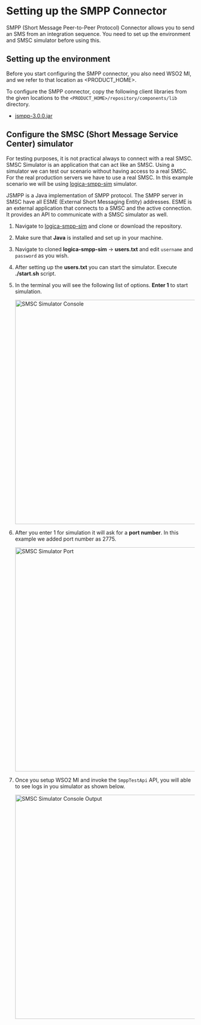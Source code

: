 # Setting up the SMPP Connector 

SMPP (Short Message Peer-to-Peer Protocol) Connector allows you to send an SMS from an integration sequence. You need to set up the environment and SMSC simulator before using this. 
 
## Setting up the environment

Before you start configuring the SMPP connector, you also need WSO2 MI, and we refer to that location as <PRODUCT_HOME>.

To configure the SMPP connector, copy the following client libraries from the given locations to the `<PRODUCT_HOME>/repository/components/lib` directory.

* [jsmpp-3.0.0.jar](https://repo1.maven.org/maven2/org/jsmpp/jsmpp/3.0.0/jsmpp-3.0.0.jar)

## Configure the SMSC (Short Message Service Center) simulator

For testing purposes, it is not practical always to connect with a real SMSC. SMSC Simulator is an application that can act like an SMSC. Using a simulator we can test our scenario without having access to a real SMSC. For the real production servers we have to use a real SMSC. In this example scenario we will be using [logica-smpp-sim](https://github.com/smn/logica-smpp-sim) simulator. 

JSMPP is a Java implementation of SMPP protocol. The SMPP server in SMSC have all ESME (External Short Messaging Entity) addresses. ESME is an external application that connects to a SMSC and the active connection. It provides an API to communicate with a SMSC simulator as well.

1. Navigate to [logica-smpp-sim](https://github.com/smn/logica-smpp-sim) and clone or download the repository.

2. Make sure that **Java** is installed and set up in your machine.

3. Navigate to cloned **logica-smpp-sim** -> **users.txt** and edit `username` and `password` as you wish.

4. After setting up the **users.txt** you can start the simulator. Execute **./start.sh** script. 

5. In the terminal you will see the following list of options. **Enter 1** to start simulation. 
   
   <img src="{{base_path}}/assets/img/integrate/connectors/smpp-simulator.png" title="SMSC Simulator Console" width="600" alt="SMSC Simulator Console"/> 

6. After you enter 1 for simulation it will ask for a **port number**. In this example we added port number as 2775.

   <img src="{{base_path}}/assets/img/integrate/connectors/smpp-simulator-port.png" title="SMSC Simulator Port" width="600" alt="SMSC Simulator Port"/>
    
7. Once you setup WSO2 MI and invoke the `SmppTestApi` API, you will able to see logs in you simulator as shown below.
   
   <img src="{{base_path}}/assets/img/integrate/connectors/smpp-simulator-output.png" title="SMSC Simulator Console Output" width="600" alt="SMSC Simulator Console Output"/>